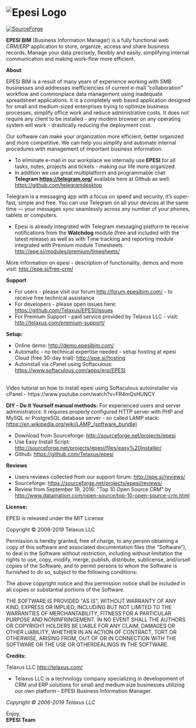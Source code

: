 ![Epesi Logo](/images/logo.png)
=
[![SourceForge](https://img.shields.io/sourceforge/dt/epesi.svg)](https://sourceforge.net/projects/epesi)

<b>EPESI BIM</b> (Business Information Manager) is a fully functional web CRM/ERP application to store, organize, access and share business records. Manage your data precisely, flexibly and easily, simplifying internal communication and making work-flow more efficient.

<b>About</b>

EPESI BIM is a result of many years of experience working with SMB businesses and addresses inefficiencies of current e-mail “collaboration” workflow and commonplace data management using inadequate spreadsheet applications. It is a completely web based application designed for small and medium-sized enterprises trying to optimize business processes, simplify office work and reduce administrative costs. It does not require any client to be installed - any modern browser on any operating system will work - drastically reducing the deployment cost.

Our software can make your organization more efficient, better organized and more competitive. We can help you simplify and automate internal procedures with management of important business information.

- To eliminate e-mail in our workplace we internally use <b>EPESI</b> for all tasks, notes, projects and tickets - making our life more organized. 
- In addition we use great multiplatform and programmable chat: <b>Telegram https://telegram.org/</b> available here at Github as well: https://github.com/telegramdesktop

Telegram is a messaging app with a focus on speed and security, it’s super-fast, simple and free. You can use Telegram on all your devices at the same time — your messages sync seamlessly across any number of your phones, tablets or computers.

- Epesi is already integrated with Telegram messaging platform te receive notifications from the <b>Watchdog</b> module (free and included with the latest release) as well as with Time tracking and reporting module integrated with Premium module Timesheets  http://epe.si/modules/premium/timesheets/

More information on epesi - description of functionality, demos and more visit: http://epe.si/free-crm/

<b>Support</b>
- For users - please visit our forum http://forum.epesibim.com/ - to receive free technical assistance
- For developers - please open issues here: https://github.com/Telaxus/EPESI/issues
- For Premium Support - paid service provided by Telaxus LLC - visit: http://telaxus.com/premium-support/

<b>Setup:</b>
- Online demo: http://demo.epesibim.com/
- Automatic - no technical expertise needed - setup hosting at epesi Cloud (free 30-day trial): http://epe.si/hosting
- Autoinstall via cPanel using Softaculous: https://www.softaculous.com/apps/erp/EPESI
</br>
 Video tutorial on how to install epesi using Softaculous autoinstaller via cPanel -  https://www.youtube.com/watch?v=FR4mQsHUNCY

<b>DIY - Do It Yourself manual methods:</b>
For experienced users and server administrators:
It requires properly configured HTTP server with PHP and MySQL or PostgreSQL database server - so called LAMP stack: https://en.wikipedia.org/wiki/LAMP_(software_bundle)

- Download from Sourceforge: http://sourceforge.net/projects/epesi
- Use Easy Install Script: http://sourceforge.net/projects/epesi/files/easy%20installer/
- Github: https://github.com/Telaxus/epesi

<b>Reviews</b>
- Users reviews collected from our support forum: http://epe.si/reviews/
- Sourceforge: https://sourceforge.net/projects/epesi/reviews/
- Review from September 19, 2016: "Top 10 Open Source CRM" by http://www.datamation.com/open-source/top-10-open-source-crm.html

<b>License:</b>

EPESI is released under the MIT License

Copyright © 2006-2019 Telaxus LLC

Permission is hereby granted, free of charge, to any person obtaining a copy of this software and associated documentation files (the "Software"), to deal in the Software without restriction, including without limitation the rights to use, copy, modify, merge, publish, distribute, sublicense, and/orsell copies of the Software, and to permit persons to whom the Software is furnished to do so, subject to the following conditions:

The above copyright notice and this permission notice shall be included in all copies or substantial portions of the Software.

THE SOFTWARE IS PROVIDED "AS IS", WITHOUT WARRANTY OF ANY KIND, EXPRESS OR IMPLIED, INCLUDING BUT NOT LIMITED TO THE WARRANTIES OF MERCHANTABILITY, FITNESS FOR A PARTICULAR PURPOSE AND NONINFRINGEMENT. IN NO EVENT SHALL THE AUTHORS OR COPYRIGHT HOLDERS BE LIABLE FOR ANY CLAIM, DAMAGES OR OTHER LIABILITY, WHETHER IN AN ACTION OF CONTRACT, TORT OR OTHERWISE, ARISING FROM, OUT OF OR IN CONNECTION WITH THE SOFTWARE OR THE USE OR OTHERDEALINGS IN THE SOFTWARE.

<b>Credits:</b>

Telaxus LLC http://telaxus.com/

- Telaxus LLC is a technology company specializing in developoment of CRM and ERP solutions for small and medium size businesses utilizing our own platform - EPESI Business Information Manager.


<i>Copyright © 2006-2019 Telaxus LLC</i>

Enjoy,  
<b>EPESI Team</b>
